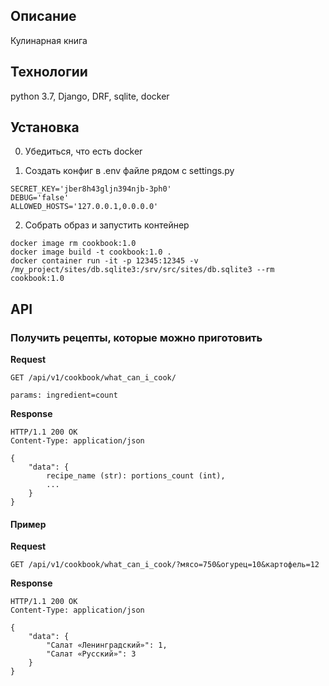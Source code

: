 ## Описание

Кулинарная книга


## Технологии

python 3.7, Django, DRF, sqlite, docker


## Установка

0. Убедиться, что есть docker

1. Создать конфиг в .env файле рядом с settings.py

```csv
SECRET_KEY='jber8h43gljn394njb-3ph0'
DEBUG='false'
ALLOWED_HOSTS='127.0.0.1,0.0.0.0'
```

2. Собрать образ и запустить контейнер

```commandline
docker image rm cookbook:1.0
docker image build -t cookbook:1.0 .
docker container run -it -p 12345:12345 -v /my_project/sites/db.sqlite3:/srv/src/sites/db.sqlite3 --rm cookbook:1.0
```


## API

### Получить рецепты, которые можно приготовить

**Request**

    GET /api/v1/cookbook/what_can_i_cook/
    
    params: ingredient=count
    
**Response**

    HTTP/1.1 200 OK
    Content-Type: application/json
    
    {
        "data": {
            recipe_name (str): portions_count (int),
            ...
        }
    }


#### Пример

**Request**

    GET /api/v1/cookbook/what_can_i_cook/?мясо=750&огурец=10&картофель=12
    
**Response**

    HTTP/1.1 200 OK
    Content-Type: application/json
    
    {
        "data": {
            "Салат «Ленинградский»": 1,
            "Салат «Русский»": 3
        }
    }
